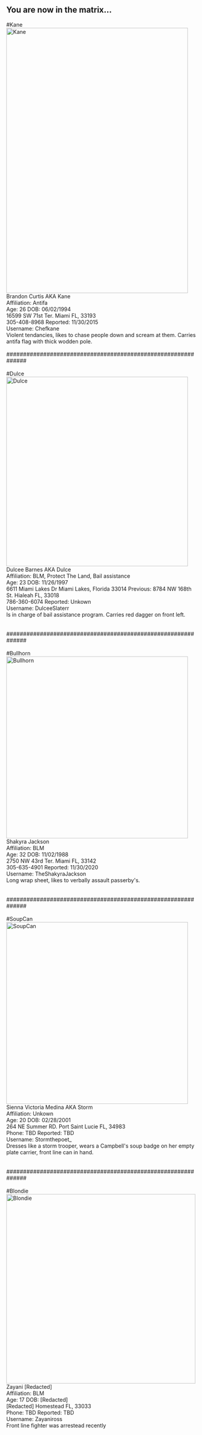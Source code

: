 ## You are now in the matrix...

#Kane
<br>
<img src="https://i.postimg.cc/j5VxtkSF/bc.jpg" alt="Kane" width="480" height="700">
<br>
Brandon Curtis AKA Kane
<br>
Affiliation: Antifa
<br>
Age: 26 DOB: 06/02/1994
<br>
16599 SW 71st Ter. Miami FL, 33193 
<br>
305-408-8968 Reported: 11/30/2015
<br>
Username: Chefkane
<br>
Violent tendancies, likes to chase people down and scream at them. Carries antifa flag with thick wodden pole.
<br>
<br>
##############################################################
<br>
<br>
#Dulce
<br>
<img src="https://i.postimg.cc/JzbRr5S6/db.jpg" alt="Dulce" width="480" height="500">
<br>
Dulcee Barnes AKA Dulce
<br>
Affiliation: BLM, Protect The Land, Bail assistance
<br>
Age: 23 DOB: 11/26/1997
<br>
6611 Miami Lakes Dr Miami Lakes, Florida 33014 Previous: 8784 NW 168th St. Hialeah FL, 33018
<br>
786-360-6074 Reported: Unkown
<br>
Username: DulceeSlaterr
<br>
Is in charge of bail assistance program. Carries red dagger on front left.
<br>
<br>
<br>
##############################################################
<br>
<br>
#Bullhorn
<br>
<img src="https://i.postimg.cc/MHsy9ZNC/sj.jpg" alt="Bullhorn" width="480" height="480">
<br>
Shakyra Jackson
<br>
Affiliation: BLM
<br>
Age: 32 DOB: 11/02/1988
<br>
2750 NW 43rd Ter. Miami FL, 33142
<br>
305-635-4901 Reported: 11/30/2020
<br>
Username: TheShakyraJackson
<br>
Long wrap sheet, likes to verbally assault passerby's.
<br>
<br>
<br>
##############################################################
<br>
<br>
#SoupCan
<br>
<img src="https://i.postimg.cc/wTDzRWRd/sc.jpg" alt="SoupCan" width="480" height="480">
<br>
Sienna Victoria Medina AKA Storm
<br>
Affiliation: Unkown
<br>
Age: 20 DOB: 02/28/2001
<br>
264 NE Summer RD. Port Saint Lucie FL, 34983
<br>
Phone: TBD Reported: TBD
<br>
Username: Stormthepoet_
<br>
Dresses like a storm trooper, wears a Campbell's soup badge on her empty plate carrier, front line can in hand.
<br>
<br>
<br>
##############################################################
<br>
<br>
#Blondie
<br>
<img src="https://i.postimg.cc/qMDsnGPj/bd.jpg" alt="Blondie" width="500" height="500">
<br>
Zayani [Redacted]
<br>
Affiliation: BLM
<br>
Age: 17 DOB: [Redacted]
<br>
[Redacted] Homestead FL, 33033
<br>
Phone: TBD Reported: TBD
<br>
Username: Zayaniross
<br>
Front line fighter was arrestead recently
<br>
<br>
<br>
